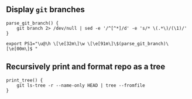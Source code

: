 ## Display `git` branches

    parse_git_branch() {
        git branch 2> /dev/null | sed -e '/^[^*]/d' -e 's/* \(.*\)/(\1)/'
    }

    export PS1="\u@\h \[\e[32m\]\w \[\e[91m\]\$(parse_git_branch)\[\e[00m\]$ "

## Recursively print and format repo as a tree

    print_tree() {
        git ls-tree -r --name-only HEAD | tree --fromfile
    }
